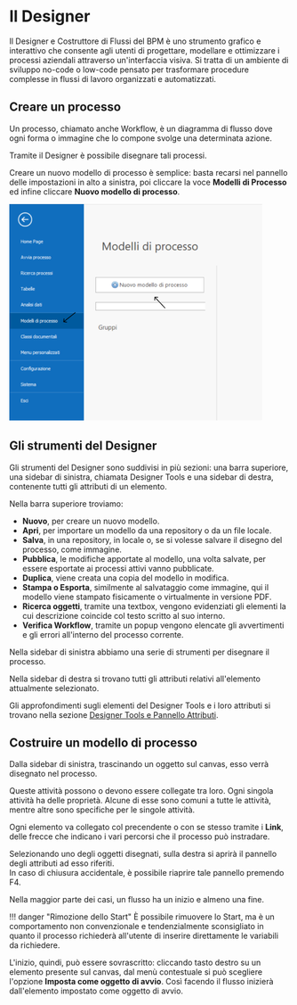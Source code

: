 # Il Designer


Il Designer e Costruttore di Flussi del BPM è uno strumento grafico e interattivo che consente agli utenti di progettare, modellare e ottimizzare i processi aziendali attraverso un'interfaccia visiva. Si tratta di un ambiente di sviluppo no-code o low-code pensato per trasformare procedure complesse in flussi di lavoro organizzati e automatizzati.

## Creare un processo

Un processo, chiamato anche Workflow, è un diagramma di flusso dove ogni forma o immagine che lo compone svolge una determinata azione.  

Tramite il Designer è possibile disegnare tali processi.  

Creare un nuovo modello di processo è semplice: basta recarsi nel pannello delle impostazioni in alto a sinistra, poi cliccare la voce **Modelli di Processo** ed infine cliccare **Nuovo modello di processo**.

![Creazione di un Modello](../../assets/nuovoModello.png "Creazione di un Modello")

## Gli strumenti del Designer

Gli strumenti del Designer sono suddivisi in più sezioni: una barra superiore, una sidebar di sinistra, chiamata Designer Tools e una sidebar di destra, contenente tutti gli attributi di un elemento.

Nella barra superiore troviamo:  

+ **Nuovo**, per creare un nuovo modello.
+ **Apri**, per importare un modello da una repository o da un file locale.
+ **Salva**, in una repository, in locale o, se si volesse salvare il disegno del processo, come immagine.
+ **Pubblica**, le modifiche apportate al modello, una volta salvate, per essere esportate ai processi attivi vanno pubblicate.
+ **Duplica**, viene creata una copia del modello in modifica.
+ **Stampa o Esporta**, similmente al salvataggio come immagine, qui il modello viene stampato fisicamente o virtualmente in versione PDF.
+ **Ricerca oggetti**, tramite una textbox, vengono evidenziati gli elementi la cui descrizione coincide col testo scritto al suo interno.
+ **Verifica Workflow**, tramite un popup vengono elencate gli avvertimenti e gli errori all'interno del processo corrente.

Nella sidebar di sinistra abbiamo una serie di strumenti per disegnare il processo.

Nella sidebar di destra si trovano tutti gli attributi relativi all'elemento attualmente selezionato.

Gli approfondimenti sugli elementi del Designer Tools e i loro attributi si trovano nella sezione [Designer Tools e Pannello Attributi](../Designer/DesignerTools-Attributes.md).

## Costruire un modello di processo

Dalla sidebar di sinistra, trascinando un oggetto sul canvas, esso verrà disegnato nel processo.

Queste attività possono o devono essere collegate tra loro. Ogni singola attività ha delle proprietà. Alcune di esse sono comuni a tutte le attività, mentre altre sono specifiche per le singole attività.  

Ogni elemento va collegato col precendente o con se stesso tramite i **Link**, delle frecce che indicano i vari percorsi che il processo può instradare.  

Selezionando uno degli oggetti disegnati, sulla destra si aprirà il pannello degli attributi ad esso riferiti.  
In caso di chiusura accidentale, è possibile riaprire tale pannello premendo F4.  

Nella maggior parte dei casi, un flusso ha un inizio e almeno una fine.

!!! danger "Rimozione dello Start"
    È possibile rimuovere lo Start, ma è un comportamento non convenzionale e tendenzialmente sconsigliato in quanto il processo richiederà all'utente di inserire direttamente le variabili da richiedere.

L'inizio, quindi, può essere sovrascritto: cliccando tasto destro su un elemento presente sul canvas, dal menù contestuale si può scegliere l'opzione **Imposta come oggetto di avvio**. Così facendo il flusso inizierà dall'elemento impostato come oggetto di avvio.